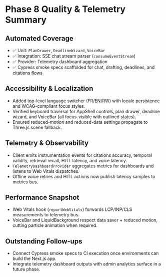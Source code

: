 # Phase 8 Quality & Telemetry Summary

## Automated Coverage
- ✅ Unit: `PlanDrawer`, `DeadlineWizard`, `VoiceBar`
- ✅ Integration: SSE chat stream parser (`consumeEventStream`)
- ✅ Provider: Telemetry dashboard aggregation
- ✅ Cypress smoke specs scaffolded for chat, drafting, deadlines, and citations flows

## Accessibility & Localization
- Added top-level language switcher (FR/EN/RW) with locale persistence and WCAG-compliant focus styles.
- Verified keyboard traversal for AppShell controls, plan drawer, deadline wizard, and VoiceBar (all focus-visible with outlined states).
- Ensured reduced-motion and reduced-data settings propagate to Three.js scene fallback.

## Telemetry & Observability
- Client emits instrumentation events for citations accuracy, temporal validity, retrieval recall, HITL latency, and voice latency.
- `TelemetryDashboardProvider` aggregates metrics for dashboards and listens to Web Vitals dispatches.
- Offline voice retries and HITL actions now publish latency samples to metrics bus.

## Performance Snapshot
- Web Vitals hook (`reportWebVitals`) forwards LCP/INP/CLS measurements to telemetry bus.
- VoiceBar and LiquidBackground respect data saver + reduced motion, cutting particle animation when required.

## Outstanding Follow-ups
- Connect Cypress smoke specs to CI execution once environments can build the Next.js app.
- Integrate telemetry dashboard outputs with admin analytics surface in a future phase.

